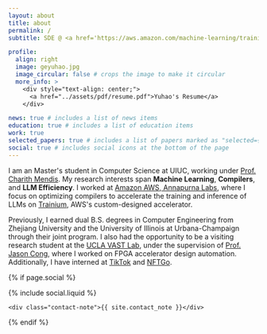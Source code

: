 ```yaml
---
layout: about
title: about
permalink: /
subtitle: SDE @ <a href='https://aws.amazon.com/machine-learning/trainium/?nc1=h_ls'>Amazon AWS</a> | MSCS @ <a href='https://cs.illinois.edu'>UIUC</a> | ex-SDE @ <a href='https://www.tiktok.com/about?lang=en'>TikTok</a>

profile:
  align: right
  image: geyuhao.jpg
  image_circular: false # crops the image to make it circular
  more_info: >
    <div style="text-align: center;">
      <a href="../assets/pdf/resume.pdf">Yuhao's Resume</a>
    </div>

news: true # includes a list of news items
education: true # includes a list of education items
work: true
selected_papers: true # includes a list of papers marked as "selected={true}"
social: true # includes social icons at the bottom of the page
---
```


I am an Master's student in Computer Science at UIUC, working under [Prof. Charith Mendis](https://charithmendis.com). My research interests span <b>Machine Learning</b>, <b>Compilers</b>, and <b>LLM Efficiency</b>. I worked at [Amazon AWS, Annapurna Labs](https://www.amazon.jobs/content/en/teams/amazon-web-services/annapurna-labs), where I focus on optimizing compilers to accelerate the training and inference of LLMs on [Trainium](https://aws.amazon.com/machine-learning/trainium/?nc1=h_ls), AWS's custom-designed accelerator.

Previously, I earned dual B.S. degrees in Computer Engineering from Zhejiang University and the University of Illinois at Urbana-Champaign through their joint program. I also had the opportunity to be a visiting research student at the [UCLA VAST Lab](https://vast.cs.ucla.edu), under the supervision of [Prof. Jason Cong](https://vast.cs.ucla.edu/people/faculty/jason-cong), where I worked on FPGA accelerator design automation. Additionally, I have interned at [TikTok](https://www.tiktok.com/about?lang=en) and [NFTGo](https://nftgo.io).

<!-- Social -->

{% if page.social %}

  <div class="social">
    <div class="contact-icons">{% include social.liquid %}</div>

    <div class="contact-note">{{ site.contact_note }}</div>

  </div>
{% endif %}
